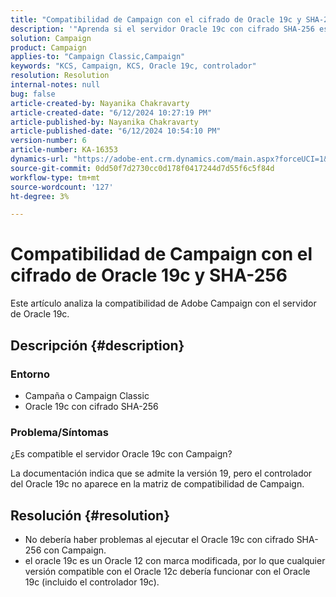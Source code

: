 ```yaml
---
title: "Compatibilidad de Campaign con el cifrado de Oracle 19c y SHA-256"
description: '"Aprenda si el servidor Oracle 19c con cifrado SHA-256 es compatible con Campaign".'
solution: Campaign
product: Campaign
applies-to: "Campaign Classic,Campaign"
keywords: "KCS, Campaign, KCS, Oracle 19c, controlador"
resolution: Resolution
internal-notes: null
bug: false
article-created-by: Nayanika Chakravarty
article-created-date: "6/12/2024 10:27:19 PM"
article-published-by: Nayanika Chakravarty
article-published-date: "6/12/2024 10:54:10 PM"
version-number: 6
article-number: KA-16353
dynamics-url: "https://adobe-ent.crm.dynamics.com/main.aspx?forceUCI=1&pagetype=entityrecord&etn=knowledgearticle&id=2ded01ea-0a29-ef11-840a-000d3a3764e0"
source-git-commit: 0dd50f7d2730cc0d178f0417244d7d55f6c5f84d
workflow-type: tm+mt
source-wordcount: '127'
ht-degree: 3%

---
```


# Compatibilidad de Campaign con el cifrado de Oracle 19c y SHA-256


Este artículo analiza la compatibilidad de Adobe Campaign con el servidor de Oracle 19c.

## Descripción {#description}


### <b>Entorno</b>

- Campaña o Campaign Classic
- Oracle 19c con cifrado SHA-256


### <b>Problema/Síntomas</b>

¿Es compatible el servidor Oracle 19c con Campaign?

La documentación indica que se admite la versión 19, pero el controlador del Oracle 19c no aparece en la matriz de compatibilidad de Campaign.


## Resolución {#resolution}


- No debería haber problemas al ejecutar el Oracle 19c con cifrado SHA-256 con Campaign.
- el oracle 19c es un Oracle 12 con marca modificada, por lo que cualquier versión compatible con el Oracle 12c debería funcionar con el Oracle 19c (incluido el controlador 19c).



